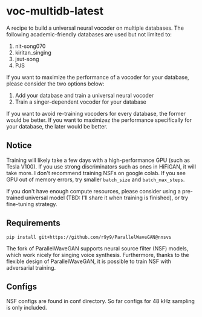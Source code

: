 # voc-multidb-latest

A recipe to build a universal neural vocoder on multiple databases. The following academic-friendly databases are used but not limited to:

1. nit-song070
2. kiritan_singing
3. jsut-song
4. PJS

If you want to maximize the performance of a vocoder for your database, please consider the two options below:
1. Add your database and train a universal neural vocoder
2. Train a singer-dependent vocoder for your database

If you want to avoid re-training vocoders for every database, the former would be better. If you want to maximizez the performance specifically for your database, the later would be better.

## Notice

Training will likely take a few days with a high-performance GPU (such as Tesla V100). If you use strong discriminators such as ones in HiFiGAN, it will take more. I don't recommend training NSFs on google colab. If you see GPU out of memory errors, try smaller `batch_size` and `batch_max_steps`.

If you don't have enough compute resources, please consider using a pre-trained universal model (TBD: I'll share it when training is finished), or try fine-tuning strategy.

## Requirements

```
pip install git+https://github.com/r9y9/ParallelWaveGAN@nnsvs
```

The fork of ParallelWaveGAN supports neural source filter (NSF) models, which work nicely for singing voice synthesis. Furthermore, thanks to the flexible design of ParallelWaveGAN, it is possible to train NSF with adversarial training.

## Configs

NSF configs are found in conf directory. So far configs for 48 kHz sampling is only included.
